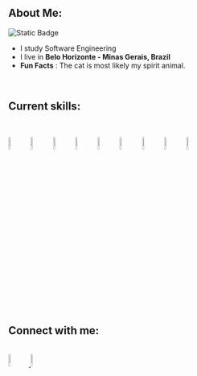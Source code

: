 
## About Me:
![Static Badge](https://img.shields.io/badge/jvdvandrade1996%40gmail.com-red?style=flat-square&logo=gmail&logoColor=white&link=mailto%3Ajvdvandrade1996%40gmail.com)



-  I study Software Engineering
-  I live in **Belo Horizonte - Minas Gerais, Brazil**
-  **Fun Facts** : The cat is most likely my spirit animal.

<br>


## Current skills:


<br>

<a href="#"><img src="https://icon.icepanel.io/Technology/svg/JavaScript.svg" style="width: 8%;" /></a>
<a href="#"><img src="https://icon.icepanel.io/Technology/svg/TypeScript.svg" style="width: 8%;" /></a>
<a href="#"><img src="https://icon.icepanel.io/Technology/svg/Nest.js.svg" style="width: 8%;" /></a>
<a href="#"><img src="https://icon.icepanel.io/Technology/png-shadow-512/Express.png" style="width: 8%;" /></a>
<a href="#"><img src="https://icon.icepanel.io/Technology/svg/PostgresSQL.svg" style="width: 8%;" /></a>
<a href="#"><img src="https://icon.icepanel.io/Technology/svg/Docker.svg" style="width: 8%;" /></a>
<a href="#"><img src="https://icon.icepanel.io/Technology/svg/HTML5.svg" style="width: 8%;" /></a>
<a href="#"><img src="https://icon.icepanel.io/Technology/svg/CSS3.svg" style="width: 8%;" /></a>
<a href="#"><img src="https://icon.icepanel.io/Technology/svg/Sass.svg" style="width: 8%;" /></a>


<br>

## Connect with me:

<br>

<a href="https://www.linkedin.com/in/veigajoao/" title="João Victor Duarte da Veiga Andrade">
  <img src="https://icon.icepanel.io/Technology/svg/LinkedIn.svg" alt="João Victor Duarte da Veiga Andrade" style="width: 8%;" />
</a>
<a href="mailto:jvdvandrade1996@gmail.com" title="Send me an email">
  <img src="![Static Badge](https://img.shields.io/badge/jvdvandrade1996%40gmail.com-red?logo=gmail&logoColor=white)
" alt="Email Icon" style="width: 8%;" />
</a>




<br>



